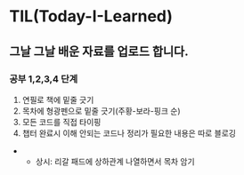 # TIL(Today-I-Learned)

그날 그날 배운 자료를 업로드 합니다.
---
### 공부 1,2,3,4 단계
1. 연필로 책에 밑줄 긋기
2. 목차에 형광펜으로 밑줄 긋기(주황-보라-핑크 순)
3. 모든 코드를 직접 타이핑
4. 챕터 완료시 이해 안되는 코드나 정리가 필요한 내용은 따로 블로깅
* * 상시: 리갈 패드에 상하관계 나열하면서 목차 암기
